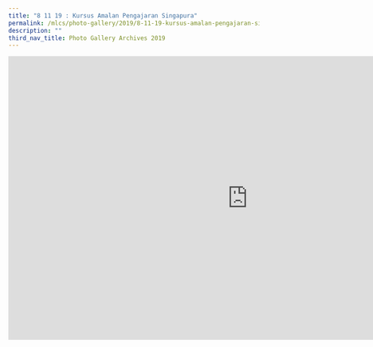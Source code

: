 ```yaml
---
title: "8 11 19 : Kursus Amalan Pengajaran Singapura"
permalink: /mlcs/photo-gallery/2019/8-11-19-kursus-amalan-pengajaran-singapura/
description: ""
third_nav_title: Photo Gallery Archives 2019
---
```

<iframe allowfullscreen="true" height="569" width="960" frameborder="0" src="https://docs.google.com/presentation/d/e/2PACX-1vRpud86o0KVgKjvnnPMbUzDkcNk5PM0qPrOBnKJjdiWccFoXaMGjCWIZfLcwGTiHAeqyuOGdeNgpnP6/embed?start=false&amp;loop=false&amp;delayms=3000"></iframe>